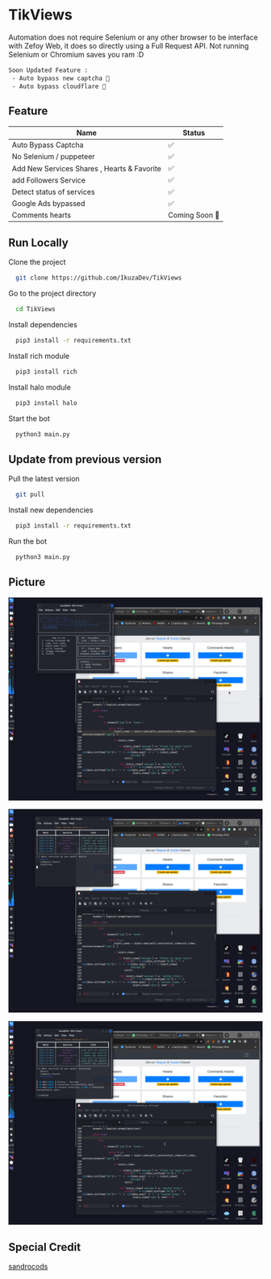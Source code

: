 # TikViews

Automation does not require Selenium or any other browser to be interface with Zefoy Web, it does so directly using a Full Request API. Not running Selenium or Chromium saves you ram :D

```
Soon Updated Feature : 
 - Auto bypass new captcha 🚀
 - Auto bypass cloudflare 🚀
```


## Feature

| Name                                        |     Status      |
|---------------------------------------------|-----------------|
| Auto Bypass Captcha                         | ✅              |
| No Selenium / puppeteer                     | ✅              |
| Add New Services Shares , Hearts & Favorite | ✅              |
| add Followers Service                       | ✅              |
| Detect status of services                   | ✅              |
| Google Ads bypassed                         | ✅              |
| Comments hearts                             | Coming Soon 🚀  |


## Run Locally

Clone the project

```bash
  git clone https://github.com/IkuzaDev/TikViews
```

Go to the project directory

```bash
  cd TikViews
```

Install dependencies

```bash
  pip3 install -r requirements.txt
```

Install rich module

```bash
  pip3 install rich
```

Install halo module

```bash
  pip3 install halo
```

Start the bot

```bash
  python3 main.py
```

## Update from previous version

Pull the latest version

```bash
  git pull
```

Install new dependencies

``` bash
  pip3 install -r requirements.txt
```

Run the bot

```bash
  python3 main.py
```

## Picture

<p align="center"> 
<img src="https://github.com/IkuzaDev/TikViews/raw/main/pic/1.png"></img>
</p>

<p align="center"> 
<img src="https://github.com/IkuzaDev/TikViews/raw/main/pic/2.png"></img>
</p>

<p align="center"> 
<img src="https://github.com/IkuzaDev/TikViews/raw/main/pic/3.png"></img>
</p>


## Special Credit

[sandrocods](https://github.com/sandrocods)
